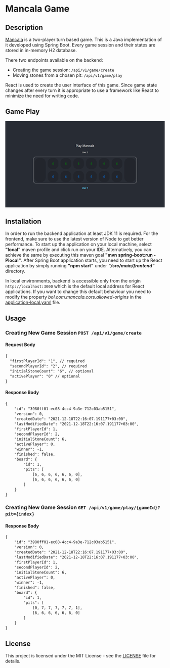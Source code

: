 # Mancala Game

## Description
[Mancala](https://en.wikipedia.org/wiki/Mancala) is a two-player turn based game.
This is a Java implementation of it developed using Spring Boot.
Every game session and their states are stored in in-memory H2 database.

There two endpoints available on the backend:
 - Creating the game session: ```/api/v1/game/create```
 - Moving stones from a chosen pit: ```/api/v1/game/play```

React is used to create the user interface of this game.
Since game state changes after every turn it is appropriate to use a framework like React to minimize the need for writing code.

## Game Play
![Mancala Game Play](static/gameplay.gif "Game Play")

## Installation
In order to run the backend application at least JDK 11 is required. For the frontend, make sure to use the latest version of Node to get better performance.
To start up the application on your local machine, select **"local"** maven profile and click run on your IDE.
Alternatively, you can achieve the same by executing this maven goal **"mvn spring-boot:run -Plocal"**.
After Spring Boot application starts, you need to start up the React application by simply running **"npm start"** under ***"/src/main/frontend"*** directory. 

In local environments, backend is accessible only from the origin ```http://localhost:3000``` which is the default local address for React applications. 
If you want to change this default behaviour you need to modify the property *bol.com.mancala.cors.allowed-origins* in the [application-local.yaml](./src/main/resources/application-local.yaml) file.

## Usage
### Creating New Game Session ```POST /api/v1/game/create```
#### Request Body
```
{
  "firstPlayerId": "1", // required
  "secondPlayerId": "2", // required
  "initialStoneCount": "6", // optional
  "activePlayer": "0" // optional
}
```
#### Response Body
```
{
    "id": "3980ff01-ec08-4cc4-9a3e-712c03ab5151",
    "version": 0,
    "createdDate": "2021-12-18T22:16:07.191177+03:00",
    "lastModifiedDate": "2021-12-18T22:16:07.191177+03:00",
    "firstPlayerId": 1,
    "secondPlayerId": 2,
    "initialStoneCount": 6,
    "activePlayer": 0,
    "winner": -1,
    "finished": false,
    "board": {
        "id": 1,
        "pits": [
            [6, 6, 6, 6, 6, 6, 0],
            [6, 6, 6, 6, 6, 6, 0]
        ]
    }
}
```
### Creating New Game Session ```GET /api/v1/game/play/{gameId}?pit={index}```
#### Response Body
```
{
    "id": "3980ff01-ec08-4cc4-9a3e-712c03ab5151",
    "version": 0,
    "createdDate": "2021-12-18T22:16:07.191177+03:00",
    "lastModifiedDate": "2021-12-18T22:16:07.191177+03:00",
    "firstPlayerId": 1,
    "secondPlayerId": 2,
    "initialStoneCount": 6,
    "activePlayer": 0,
    "winner": -1,
    "finished": false,
    "board": {
        "id": 1,
        "pits": [
            [0, 7, 7, 7, 7, 7, 1],
            [6, 6, 6, 6, 6, 6, 0]
        ]
    }
}
```


## License
This project is licensed under the MIT License - see the [LICENSE](LICENSE) file for details.
